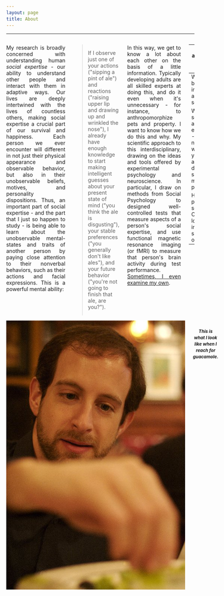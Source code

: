 ```yaml
---
layout: page
title: About
---
```


---

<div class="row" data-equalizer data-equalizer-mq="medium-up">
<div class="large-10 columns" data-equalizer-watch>
    <p align="justify">My research is broadly concerned with understanding human <em>social expertise</em> - our ability to understand other people and interact with them in adaptive ways. Our lives are deeply intertwined with the lives of countless others, making social expertise a crucial part of our survival and happiness. Each person we ever encounter will different in not just their physical appearance and observable behavior, but also in their unobservable beliefs, motives, and personality dispositions.  Thus, an important part of social expertise - and the part that I just so happen to study - is being able to learn about the unobservable mental-states and traits of another person by paying close attention to their nonverbal behaviors, such as their actions and facial expressions. This is a powerful mental ability:</p> 
    <blockquote>
      <p>If I observe just one of your actions ("sipping a pint of ale") and reactions ("raising upper lip and drawing up and wrinkled the nose"), I already have enough knowledge to start making intelligent guesses about your present state of mind ("you think the ale is disgusting"), your stable preferences ("you generally don't like ales"), and your future behavior ("you're not going to finish that ale, are you?").</p>
    </blockquote>
    <p align="justify">In this way, we get to know a lot about each other on the basis of a little information. Typically developing adults are all skilled experts at doing this, and do it even when it's unnecessary - for instance, to anthropomorphize pets and property. I want to know how we do this and why. My scientific approach to this interdisciplinary, drawing on the ideas and tools offered by experimental psychology and neuroscience. In particular, I draw on methods from Social Psychology to designed well-controlled tests that measure aspects of a person's social expertise, and use functional magnetic resonance imaging (or fMRI) to measure that person's brain activity during test performance. <a href="http://www.spspblog.org/this-is-my-brain-on-social-cognition">Sometimes, I even examine my own</a>.</p>
    <table><thead>
    <tr>
    <th><strong>I am using this approach to answer three broad questions</strong>:</th>
    </tr>
    </thead><tbody>
    <tr>
    <td>Which areas of our brain are most important for acquiring/expressing social expertise?</td>
    </tr>
    <tr>
    <td>What distinguishes social expertise - its acquisition, expression, or both - from forms of non-social expertise which demand many years of schooling and are sometimes difficult to learn, such as mathematics and physics?</td>
    </tr>
    <tr>
    <td>How and why do people differ in their social expertise? Can people gain or lose social expertise in adulthood in ways similar to other kinds of expertise?</td>
    </tr>
    </tbody></table>
</div>
<div class="large-2 columns hide-for-medium-down" data-equalizer-watch>
<img src="/public/img/spuntreach.jpg">
    <h5 align="center"><strong><small>This is what I look like when I reach for guacamole.</small></strong></h5>
</div>
